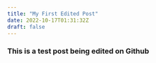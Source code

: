 ```yaml
---
title: "My First Edited Post"
date: 2022-10-17T01:31:32Z
draft: false
---
```


### This is a test post being edited on Github
